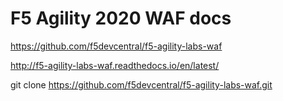 # F5 Agility 2020 WAF docs

https://github.com/f5devcentral/f5-agility-labs-waf

http://f5-agility-labs-waf.readthedocs.io/en/latest/

git clone https://github.com/f5devcentral/f5-agility-labs-waf.git

